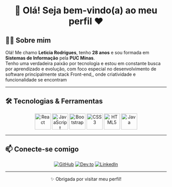 <div align="center">

# 👋 Olá! Seja bem-vindo(a) ao meu perfil ♥

</div>

## 🙋‍♀️ Sobre mim

Olá! Me chamo **Leticia Rodrigues**, tenho **28 anos** e sou formada em **Sistemas de Informação** pela **PUC Minas**.  
Tenho uma verdadeira paixão por tecnologia e estou em constante busca por aprendizado e evolução, com foco especial no desenvolvimento de software principalmente stack Front-end,, onde criatividade e funcionalidade se encontram

---

## 🛠️ Tecnologias & Ferramentas

<div align="center">
  <img src="https://profilinator.rishav.dev/skills-assets/react-original-wordmark.svg" alt="React" height="50" />
  <img src="https://profilinator.rishav.dev/skills-assets/javascript-original.svg" alt="JavaScript" height="50" />
  <img src="https://profilinator.rishav.dev/skills-assets/bootstrap-plain.svg" alt="Bootstrap" height="50" />
  <img src="https://profilinator.rishav.dev/skills-assets/css3-original-wordmark.svg" alt="CSS3" height="50" />
  <img src="https://profilinator.rishav.dev/skills-assets/html5-original-wordmark.svg" alt="HTML5" height="50" />
  <img src="https://profilinator.rishav.dev/skills-assets/java-original-wordmark.svg" alt="Java" height="50" />
</div>

---

## 📫 Conecte-se comigo

<div align="center">

[![GitHub](https://img.shields.io/badge/github-%2324292e.svg?&style=for-the-badge&logo=github&logoColor=white)](https://github.com/leticia-rodrigues2)
[![Dev.to](https://img.shields.io/badge/dev.to-%2308090A.svg?&style=for-the-badge&logo=dev.to&logoColor=white)](https://dev.to/leticiarodrigues2)
[![LinkedIn](https://img.shields.io/badge/linkedin-%231E77B5.svg?&style=for-the-badge&logo=linkedin&logoColor=white)](https://www.linkedin.com/in/leticia-rodrigues-72b4b21a2/)

</div>

---

<div align="center">
  ✨ Obrigada por visitar meu perfil!
</div>
